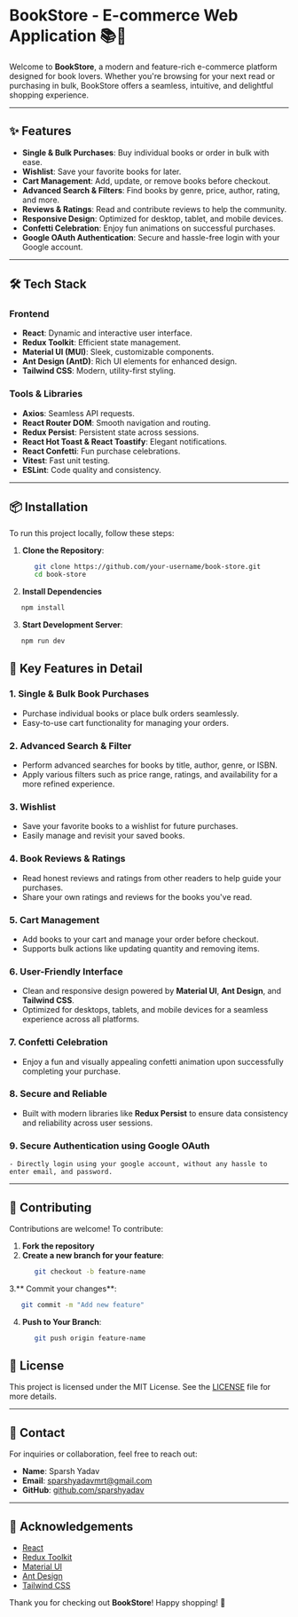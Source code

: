 # BookStore - E-commerce Web Application 📚🛒

Welcome to **BookStore**, a modern and feature-rich e-commerce platform designed for book lovers. Whether you're browsing for your next read or purchasing in bulk, BookStore offers a seamless, intuitive, and delightful shopping experience.

---

## ✨ Features

- **Single & Bulk Purchases**: Buy individual books or order in bulk with ease.
- **Wishlist**: Save your favorite books for later.
- **Cart Management**: Add, update, or remove books before checkout.
- **Advanced Search & Filters**: Find books by genre, price, author, rating, and more.
- **Reviews & Ratings**: Read and contribute reviews to help the community.
- **Responsive Design**: Optimized for desktop, tablet, and mobile devices.
- **Confetti Celebration**: Enjoy fun animations on successful purchases.
- **Google OAuth Authentication**: Secure and hassle-free login with your Google account.

---

## 🛠️ Tech Stack

### Frontend
- **React**: Dynamic and interactive user interface.
- **Redux Toolkit**: Efficient state management.
- **Material UI (MUI)**: Sleek, customizable components.
- **Ant Design (AntD)**: Rich UI elements for enhanced design.
- **Tailwind CSS**: Modern, utility-first styling.

### Tools & Libraries
- **Axios**: Seamless API requests.
- **React Router DOM**: Smooth navigation and routing.
- **Redux Persist**: Persistent state across sessions.
- **React Hot Toast & React Toastify**: Elegant notifications.
- **React Confetti**: Fun purchase celebrations.
- **Vitest**: Fast unit testing.
- **ESLint**: Code quality and consistency.

---

## 📦 Installation

To run this project locally, follow these steps:

1. **Clone the Repository**:
   ```bash
      git clone https://github.com/your-username/book-store.git
      cd book-store
   ```
2. **Install Dependencies**
```bash
   npm install
```
3. **Start Development Server**:
```bash
   npm run dev
```



## 🔑 Key Features in Detail

### 1. **Single & Bulk Book Purchases**
   - Purchase individual books or place bulk orders seamlessly.
   - Easy-to-use cart functionality for managing your orders.

### 2. **Advanced Search & Filter**
   - Perform advanced searches for books by title, author, genre, or ISBN.
   - Apply various filters such as price range, ratings, and availability for a more refined experience.

### 3. **Wishlist**
   - Save your favorite books to a wishlist for future purchases.
   - Easily manage and revisit your saved books.

### 4. **Book Reviews & Ratings**
   - Read honest reviews and ratings from other readers to help guide your purchases.
   - Share your own ratings and reviews for the books you've read.

### 5. **Cart Management**
   - Add books to your cart and manage your order before checkout.
   - Supports bulk actions like updating quantity and removing items.

### 6. **User-Friendly Interface**
   - Clean and responsive design powered by **Material UI**, **Ant Design**, and **Tailwind CSS**.
   - Optimized for desktops, tablets, and mobile devices for a seamless experience across all platforms.

### 7. **Confetti Celebration**
   - Enjoy a fun and visually appealing confetti animation upon successfully completing your purchase.

### 8. **Secure and Reliable**
   - Built with modern libraries like **Redux Persist** to ensure data consistency and reliability across user sessions.

### 9. **Secure Authentication using Google OAuth**
    - Directly login using your google account, without any hassle to enter email, and password.

---

## 🤝 Contributing

Contributions are welcome! To contribute:

1. **Fork the repository**
2. **Create a new branch for your feature**:
   ```bash
      git checkout -b feature-name
   ```
3.** Commit your changes**:
   ```bash
      git commit -m "Add new feature"
   ```
4. **Push to Your Branch**:
   ``` bash
      git push origin feature-name
    ```

## 📝 License

This project is licensed under the MIT License. See the [LICENSE](LICENSE) file for more details.

---

## 💌 Contact

For inquiries or collaboration, feel free to reach out:

- **Name**: Sparsh Yadav  
- **Email**: [sparshyadavmrt@gmail.com](mailto:sparshyadavmrt@gmail.com)  
- **GitHub**: [github.com/sparshyadav](https://github.com/sparshyadav)

---

## 🌟 Acknowledgements

- [React](https://reactjs.org/)
- [Redux Toolkit](https://redux-toolkit.js.org/)
- [Material UI](https://mui.com/)
- [Ant Design](https://ant.design/)
- [Tailwind CSS](https://tailwindcss.com/)

Thank you for checking out **BookStore**! Happy shopping! 🎉


